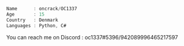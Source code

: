 ```C#
Name      : oncrack/OC1337
Age       : 15
Country   : Denmark
Languages : Python, C#
```
You can reach me on Discord : oc1337#5396/942089996465217597

<!---
on crack yes?
--->
